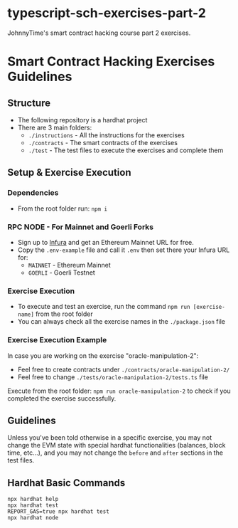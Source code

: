 # typescript-sch-exercises-part-2

JohnnyTime's smart contract hacking course part 2 exercises.

# Smart Contract Hacking Exercises Guidelines

## Structure

- The following repository is a hardhat project
- There are 3 main folders:
  - `./instructions` - All the instructions for the exercises
  - `./contracts` - The smart contracts of the exercises
  - `./test` - The test files to execute the exercises and complete them

## Setup & Exercise Execution

### Dependencies

- From the root folder run: `npm i`

### RPC NODE - For Mainnet and Goerli Forks

- Sign up to [Infura](https://infura.io/dashboard) and get an Ethereum Mainnet URL for free.
- Copy the `.env-example` file and call it `.env` then set there your Infura URL for:
  - `MAINNET` - Ethereum Mainnet
  - `GOERLI` - Goerli Testnet

### Exercise Execution

- To execute and test an exercise, run the command `npm run [exercise-name]` from the root folder
- You can always check all the exercise names in the `./package.json` file

### Exercise Execution Example

In case you are working on the exercise "oracle-manipulation-2":

- Feel free to create contracts under `./contracts/oracle-manipulation-2/`
- Feel free to change `./tests/oracle-manipulation-2/tests.ts` file

Execute from the root folder: `npm run oracle-manipulation-2` to check if you completed the exercise successfully.

## Guidelines

Unless you've been told otherwise in a specific exercise, you may not change the EVM state with special hardhat functionalities (balances, block time, etc...), and you may not change the `before` and `after` sections in the test files.

## Hardhat Basic Commands

```shell
npx hardhat help
npx hardhat test
REPORT_GAS=true npx hardhat test
npx hardhat node
```
